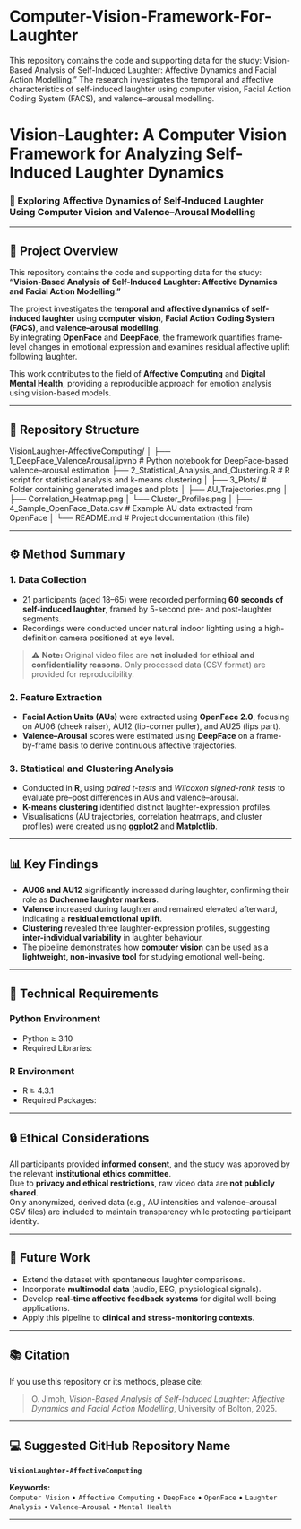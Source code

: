# Computer-Vision-Framework-For-Laughter
This repository contains the code and supporting data for the study: Vision-Based Analysis of Self-Induced Laughter: Affective Dynamics and Facial Action Modelling.”  The research investigates the temporal and affective characteristics of self-induced laughter using computer vision, Facial Action Coding System (FACS), and valence–arousal modelling.
# Vision-Laughter: A Computer Vision Framework for Analyzing Self-Induced Laughter Dynamics

### 🧠 Exploring Affective Dynamics of Self-Induced Laughter Using Computer Vision and Valence–Arousal Modelling

---

## 📘 Project Overview

This repository contains the code and supporting data for the study:  
**“Vision-Based Analysis of Self-Induced Laughter: Affective Dynamics and Facial Action Modelling.”**

The project investigates the **temporal and affective dynamics of self-induced laughter** using **computer vision**, **Facial Action Coding System (FACS)**, and **valence–arousal modelling**.  
By integrating **OpenFace** and **DeepFace**, the framework quantifies frame-level changes in emotional expression and examines residual affective uplift following laughter.

This work contributes to the field of **Affective Computing** and **Digital Mental Health**, providing a reproducible approach for emotion analysis using vision-based models.

---

## 🧩 Repository Structure

VisionLaughter-AffectiveComputing/
│
├── 1_DeepFace_ValenceArousal.ipynb         # Python notebook for DeepFace-based valence–arousal estimation
├── 2_Statistical_Analysis_and_Clustering.R # R script for statistical analysis and k-means clustering
│
├── 3_Plots/                                # Folder containing generated images and plots
│   ├── AU_Trajectories.png
│   ├── Correlation_Heatmap.png
│   └── Cluster_Profiles.png
│
├── 4_Sample_OpenFace_Data.csv              # Example AU data extracted from OpenFace
│
└── README.md                               # Project documentation (this file)


---

## ⚙️ Method Summary

### 1. Data Collection
- 21 participants (aged 18–65) were recorded performing **60 seconds of self-induced laughter**, framed by 5-second pre- and post-laughter segments.  
- Recordings were conducted under natural indoor lighting using a high-definition camera positioned at eye level.  
> ⚠️ **Note:** Original video files are **not included** for **ethical and confidentiality reasons**. Only processed data (CSV format) are provided for reproducibility.

### 2. Feature Extraction
- **Facial Action Units (AUs)** were extracted using **OpenFace 2.0**, focusing on AU06 (cheek raiser), AU12 (lip-corner puller), and AU25 (lips part).  
- **Valence–Arousal** scores were estimated using **DeepFace** on a frame-by-frame basis to derive continuous affective trajectories.

### 3. Statistical and Clustering Analysis
- Conducted in **R**, using *paired t-tests* and *Wilcoxon signed-rank tests* to evaluate pre–post differences in AUs and valence–arousal.  
- **K-means clustering** identified distinct laughter-expression profiles.  
- Visualisations (AU trajectories, correlation heatmaps, and cluster profiles) were created using **ggplot2** and **Matplotlib**.

---

## 📊 Key Findings

- **AU06 and AU12** significantly increased during laughter, confirming their role as **Duchenne laughter markers**.  
- **Valence** increased during laughter and remained elevated afterward, indicating a **residual emotional uplift**.  
- **Clustering** revealed three laughter-expression profiles, suggesting **inter-individual variability** in laughter behaviour.  
- The pipeline demonstrates how **computer vision** can be used as a **lightweight, non-invasive tool** for studying emotional well-being.

---

## 🧠 Technical Requirements

### Python Environment
- Python ≥ 3.10  
- Required Libraries:

### R Environment
- R ≥ 4.3.1  
- Required Packages:

---

## 🔒 Ethical Considerations

All participants provided **informed consent**, and the study was approved by the relevant **institutional ethics committee**.  
Due to **privacy and ethical restrictions**, raw video data are **not publicly shared**.  
Only anonymized, derived data (e.g., AU intensities and valence–arousal CSV files) are included to maintain transparency while protecting participant identity.

---

## 🧩 Future Work

- Extend the dataset with spontaneous laughter comparisons.  
- Incorporate **multimodal data** (audio, EEG, physiological signals).  
- Develop **real-time affective feedback systems** for digital well-being applications.  
- Apply this pipeline to **clinical and stress-monitoring contexts**.

---

## 📚 Citation

If you use this repository or its methods, please cite:

> O. Jimoh, *Vision-Based Analysis of Self-Induced Laughter: Affective Dynamics and Facial Action Modelling*, University of Bolton, 2025.

---

## 💻 Suggested GitHub Repository Name

**`VisionLaughter-AffectiveComputing`**

**Keywords:**  
`Computer Vision` • `Affective Computing` • `DeepFace` • `OpenFace` • `Laughter Analysis` • `Valence–Arousal` • `Mental Health`

---

